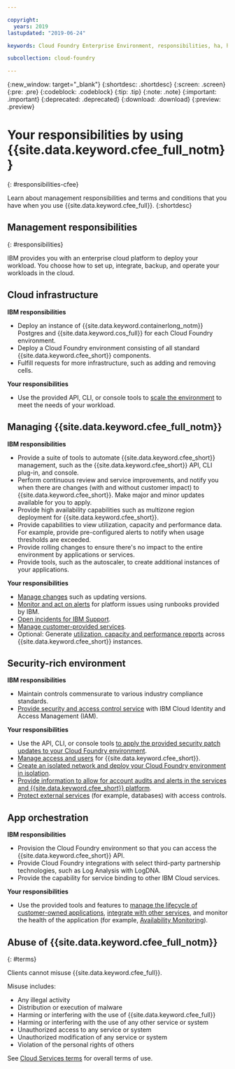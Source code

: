 ```yaml
---

copyright:
  years: 2019
lastupdated: "2019-06-24"

keywords: Cloud Foundry Enterprise Environment, responsibilities, ha, high availability, disaster recovery

subcollection: cloud-foundry

---
```


{:new_window: target="_blank"}
{:shortdesc: .shortdesc}
{:screen: .screen}
{:pre: .pre}
{:codeblock: .codeblock}
{:tip: .tip}
{:note: .note}
{:important: .important}
{:deprecated: .deprecated}
{:download: .download}
{:preview: .preview}


# Your responsibilities by using {{site.data.keyword.cfee_full_notm}}
{: #responsibilities-cfee}

Learn about management responsibilities and terms and conditions that you have when you use {{site.data.keyword.cfee_full}}.
{:shortdesc}

## Management responsibilities
{: #responsibilities}

IBM provides you with an enterprise cloud platform to deploy your workload. You choose how to set up, integrate, backup, and operate your workloads in the cloud.


## Cloud infrastructure

**IBM responsibilities**

- Deploy an instance of {{site.data.keyword.containerlong_notm}} Postgres and {{site.data.keyword.cos_full}} for each Cloud Foundry environment.
- Deploy a Cloud Foundry environment consisting of all standard {{site.data.keyword.cfee_short}} components.
- Fulfill requests for more infrastructure, such as adding and removing cells.

**Your responsibilities**  
- Use the provided API, CLI, or console tools to [scale the environment](/docs/cloud-foundry?topic=cloud-foundry-update-scale#scale) to meet the needs of your workload.
  
## Managing {{site.data.keyword.cfee_full_notm}}

**IBM responsibilities**  
- Provide a suite of tools to automate {{site.data.keyword.cfee_short}} management, such as the {{site.data.keyword.cfee_short}} API, CLI plug-in, and console.
- Perform continuous review and service improvements, and notify you when there are changes (with and without customer impact) to {{site.data.keyword.cfee_short}}. Make major and minor updates available for you to apply.
- Provide high availability capabilities such as multizone region deployment for {{site.data.keyword.cfee_short}}.
- Provide capabilities to view utilization, capacity and performance data. For example, provide pre-configured alerts to notify when usage thresholds are exceeded.
- Provide rolling changes to ensure there's no impact to the entire environment by applications or services.
- Provide tools, such as the autoscaler, to create additional instances of your applications.

**Your responsibilities**  

- [Manage changes](/docs/cloud-foundry?topic=cloud-foundry-management-enablement#managing-change) such as updating versions.
- [Monitor and act on alerts](/docs/cloud-foundry?topic=cloud-foundry-monitoring) for platform issues using runbooks provided by IBM.
- [Open incidents for IBM Support](https://cloud.ibm.com/unifiedsupport/cases/manage).
- [Manage customer-provided services](/docs/cloud-foundry?topic=cloud-foundry-managing-customer-provided-service#managing-customer-provided-service).
- Optional: Generate [utilization, capacity and performance reports](/docs/cloud-foundry?topic=cloud-foundry-monitoring#grafana) across {{site.data.keyword.cfee_short}} instances.

## Security-rich environment

**IBM responsibilities**
- Maintain controls commensurate to various industry compliance standards.
- [Provide security and access control service](/docs/cloud-foundry?topic=cloud-foundry-permissions#permissions)
with IBM Cloud Identity and Access Management (IAM).


**Your responsibilities**
- Use the API, CLI, or console tools [to apply the provided security patch updates to your Cloud Foundry environment](/docs/cloud-foundry?topic=cloud-foundry-update-scale#update).
- [Manage access and users](https://cloud.ibm.com/iam#/users) for {{site.data.keyword.cfee_short}}.
- [Create an isolated network and deploy your Cloud Foundry environment in isolation](/docs/cloud-foundry?topic=cloud-foundry-isolated-network).
- [Provide information to allow for account audits and alerts in the services and {{site.data.keyword.cfee_short}} platform](/docs/cloud-foundry?topic=cloud-foundry-auditing-logging#auditing).
- [Protect external services](/docs/account?topic=account-find-access#find-access) (for example, databases) with access controls.

## App orchestration

**IBM responsibilities** 

- Provision the Cloud Foundry environment so that you can access the {{site.data.keyword.cfee_short}} API.
- Provide Cloud Foundry integrations with select third-party partnership technologies, such as Log Analysis with LogDNA.
- Provide the capability for service binding to other IBM Cloud services.

**Your responsibilities**

- Use the provided tools and features to [manage the lifecycle of customer-owned applications](/docs/cloud-foundry?topic=cloud-foundry-getting-started#deploy-apps), [integrate with other services](/docs/cloud-foundry?topic=cloud-foundry-getting-started#bind-apps), and monitor the health of the application (for example, [Availability Monitoring](https://cloud.ibm.com/catalog/services/availability-monitoring)).

## Abuse of {{site.data.keyword.cfee_full_notm}}
{: #terms}

Clients cannot misuse {{site.data.keyword.cfee_full}}.

Misuse includes:
- Any illegal activity
- Distribution or execution of malware
- Harming or interfering with the use of {{site.data.keyword.cfee_full}}
- Harming or interfering with the use of any other service or system
- Unauthorized access to any service or system
- Unauthorized modification of any service or system
- Violation of the personal rights of others

See [Cloud Services terms](/docs/overview/terms-of-use?topic=overview-terms) for overall terms of use.
